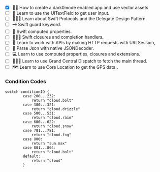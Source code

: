 - [x] 🧛‍♂️ How to create a dark0mode enabled app and use vector assets.
- [ ] 📝 Learn to use the UITextField to get user input.
- [ ] 👨🏻‍💼 Learn about Swift Protocols and the Delegate Design Pattern.
- [ ] 🗝 Swift guard keyword. 
- [ ] 🧮 Swift computed properties.
- [ ] 🤾🏻‍♂️ Swift closures and completion handlers.
- [ ] 👋 Learn to work with APIs by making HTTP requests with URLSession,
- [ ] 🧬 Parse Json with native JSONDecoder.
- [ ] 💻 Learn to use computed properties, closures and extensions.
- [ ] 🙇🏻‍♂️ Learn to use Grand Central Dispatch to fetch the main thread.
- [ ] 🗺 Learn to use Core Location to get the GPS data..

### Condition Codes
```
switch conditionID {
        case 200...232:
            return "cloud.bolt"
        case 300...321:
            return "cloud.drizzle"
        case 500...531:
            return "cloud.rain"
        case 600...622:
            return "cloud.snow"
        case 701...781:
            return "cloud.fog"
        case 800:
            return "sun.max"
        case 801...804:
            return "cloud.bolt"
        default:
            return "cloud"
        }
```